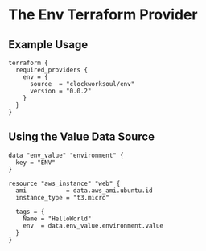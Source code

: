# The Env Terraform Provider

## Example Usage

```hcl
terraform {
  required_providers {
    env = {
      source  = "clockworksoul/env"
      version = "0.0.2"
    }
  }
}
```

## Using the Value Data Source

```hcl
data "env_value" "environment" {
  key = "ENV"
}

resource "aws_instance" "web" {
  ami           = data.aws_ami.ubuntu.id
  instance_type = "t3.micro"

  tags = {
    Name = "HelloWorld"
    env  = data.env_value.environment.value
  }
}
```
